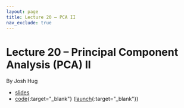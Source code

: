 ```yaml
---
layout: page
title: Lecture 20 – PCA II
nav_exclude: true
---
```


# Lecture 20 – Principal Component Analysis (PCA) II

By Josh Hug

- [slides](https://docs.google.com/presentation/d/1-aDu0ILCkPx3iCcJGB3YXci-L4g90Q6AarXU6wffLB8/edit?usp=sharing)
- [code](https://github.com/DS-100/sp22/tree/main/lec/lec20){:target="_blank"} ([launch](https://data100.datahub.berkeley.edu/hub/user-redirect/git-pull?repo=https%3A%2F%2Fgithub.com%2FDS-100%2Fsp22&urlpath=lab%2Ftree%2Fsp22%2Flec%2Flec20%2Flec20-PCA.ipynb&branch=main){:target="_blank"})

<!--
A reminder – the right column of the table below contains _Quick Checks_. These are **not** required but suggested to help you check your understanding.

<table>
<colgroup>
<col style="width: 25%" />
<col style="width: 25%" />
<col style="width: 25%" />
</colgroup>
<thead>
<tr class="header">
<th></th>
<th>Video</th>
<th>Quick Check</th>
</tr>
</thead>
<tbody>
<tr>
<td><strong>20.1</strong> <br />Gradient descent in one dimension. Convexity.</td>
<td><iframe width="300" height="" src="https://youtube.com/embed/gQq93hzecHM" frameborder="0" allow="accelerometer; autoplay; encrypted-media; gyroscope; picture-in-picture" allowfullscreen=""></iframe></td>
<td><a href="https://forms.gle/m4za3Jh4ujmvVbWx5" target="\_blank">20.1</a></td>
</tr>
<tr>
<td><strong>20.2</strong> <br />Various methods of optimizing loss functions in one dimension.</td>
<td><iframe width="300" height="" src="https://youtube.com/embed/AzxMoqcyWzI" frameborder="0" allow="accelerometer; autoplay; encrypted-media; gyroscope; picture-in-picture" allowfullscreen=""></iframe></td>
<td><a href="https://forms.gle/UWr3sJARPiukg53DA" target="\_blank">20.2</a></td>
</tr>
<tr>
<td><strong>20.3</strong> <br />Gradient descent in multiple dimensions. Interpretation of gradients.</td>
<td><iframe width="300" height="" src="https://youtube.com/embed/16nIdtc5x9k" frameborder="0" allow="accelerometer; autoplay; encrypted-media; gyroscope; picture-in-picture" allowfullscreen=""></iframe></td>
<td><a href="https://forms.gle/1E4gUP3moKA8knKJ8" target="\_blank">20.3</a></td>
</tr>
<tr>
<td><strong>20.4</strong> <br />Stochastic gradient descent (SGD). Comparison between gradient descent and SGD.</td>
<td><iframe width="300" height="" src="https://youtube.com/embed/CWaZS14cdh8" frameborder="0" allow="accelerometer; autoplay; encrypted-media; gyroscope; picture-in-picture" allowfullscreen=""></iframe></td>
<td><a href="https://forms.gle/LNxjyjkRCktkF4fR8" target="\_blank">20.4</a></td>
</tr>
</tbody></table>
-->
